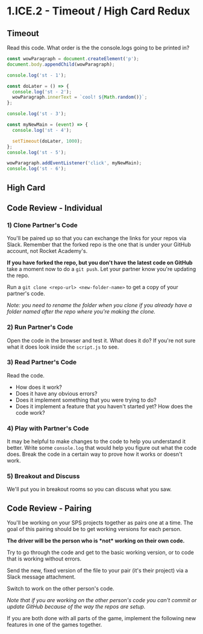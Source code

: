 # 1.ICE.2 - Timeout / High Card Redux

## Timeout

Read this code. What order is the the console.logs going to be printed in?

```js
const wowParagraph = document.createElement('p');
document.body.appendChild(wowParagraph);

console.log('st - 1');

const doLater = () => {
  console.log('st - 2');
  wowParagraph.innerText = `cool! ${Math.random()}`;
};

console.log('st - 3');

const myNewMain = (event) => {
  console.log('st - 4');

  setTimeout(doLater, 1000);
};
console.log('st - 5');

wowParagraph.addEventListener('click', myNewMain);
console.log('st - 6');
```

## High Card

## Code Review - Individual

### 1\) Clone Partner's Code

You'll be paired up so that you can exchange the links for your repos via Slack. Remember that the forked repo is the one that is under your GitHub account, not Rocket Academy's.

**If you have forked the repo, but you don't have the latest code on GitHub** take a moment now to do a `git push`. Let your partner know you're updating the repo.

Run a `git clone <repo-url> <new-folder-name>` to get a copy of your partner's code.

_Note: you need to rename the folder when you clone if you already have a folder named after the repo where you're making the clone._

### 2\) Run Partner's Code

Open the code in the browser and test it. What does it do? If you're not sure what it does look inside the `script.js` to see.

### 3\) Read Partner's Code

Read the code.

* How does it work?
* Does it have any obvious errors?
* Does it implement something that you were trying to do?
* Does it implement a feature that you haven't started yet? How does the code work?

### 4\) Play with Partner's Code

It may be helpful to make changes to the code to help you understand it better. Write some `console.log` that would help you figure out what the code does. Break the code in a certain way to prove how it works or doesn't work.

### 5\) Breakout and Discuss

We'll put you in breakout rooms so you can discuss what you saw.

## Code Review - Pairing

You'll be working on your SPS projects together as pairs one at a time. The goal of this pairing should be to get working versions for each person.

**The driver will be the person who is \*not\* working on their own code.**

Try to go through the code and get to the basic working version, or to code that is working without errors.

Send the new, fixed version of the file to your pair \(it's their project\) via a Slack message attachment.

Switch to work on the other person's code.

_Note that if you are working on the other person's code you can't commit or update GitHub because of the way the repos are setup._

If you are both done with all parts of the game, implement the following new features in one of the games together.
